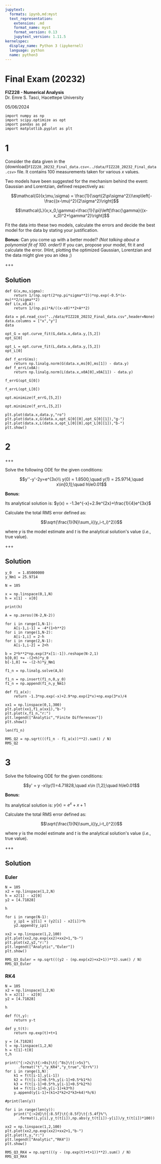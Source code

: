 ```yaml
---
jupytext:
  formats: ipynb,md:myst
  text_representation:
    extension: .md
    format_name: myst
    format_version: 0.13
    jupytext_version: 1.11.5
kernelspec:
  display_name: Python 3 (ipykernel)
  language: python
  name: python3
---
```


# Final Exam (20232)
**FIZ228 - Numerical Analysis**  
Dr. Emre S. Tasci, Hacettepe University

05/06/2024

```{code-cell} ipython3
import numpy as np
import scipy.optimize as opt
import pandas as pd
import matplotlib.pyplot as plt
```

# 1 

Consider the data given in the {download}`FIZ228_20232_Final_data.csv<../data/FIZ228_20232_Final_data.csv>` file. It contains 100 measurements taken for various $x$ values.

Two models have been suggested for the mechanism behind the event: Gaussian and Lorentzian, defined respectively as:

$$\mathcal{G}(x;\mu,\sigma) = \frac{1}{\sqrt{2\pi\sigma^2}}\exp\left[-\frac{(x-\mu)^2}{2\sigma^2}\right]$$

$$\mathcal{L}(x;x_0,\gamma)=\frac{1}{\pi}\left[\frac{\gamma}{(x-x_0)^2+\gamma^2}\right]$$

Fit the data into these two models, calculate the errors and decide the best model for the data by stating your justification.

**Bonus:** Can you come up with a better model? _(Not talking about a polynomial fit of 100. order!)_ If you can, propose your model, fit it and calculate the error. (Hint, plotting the optimized Gaussian, Lorentzian and the data might give you an idea ;)

+++

## Solution

```{code-cell} ipython3
def G(x,mu,sigma):
    return 1/(np.sqrt(2*np.pi*sigma**2))*np.exp(-0.5*(x-mu)**2/sigma**2)
def L(x,x0,A):
    return 1/(np.pi)*A/((x-x0)**2+A**2)
```

```{code-cell} ipython3
data = pd.read_csv("../data/FIZ228_20232_Final_data.csv",header=None)
data.columns = ["x","y"]
data
```

```{code-cell} ipython3
opt_G = opt.curve_fit(G,data.x,data.y,[5,2])
opt_G[0]
```

```{code-cell} ipython3
opt_L = opt.curve_fit(L,data.x,data.y,[5,2])
opt_L[0]
```

```{code-cell} ipython3
def f_errG(ms):
    return np.linalg.norm(G(data.x,ms[0],ms[1]) - data.y)
def f_errL(x0A):
    return np.linalg.norm(L(data.x,x0A[0],x0A[1]) - data.y)
```

```{code-cell} ipython3
f_errG(opt_G[0])
```

```{code-cell} ipython3
f_errL(opt_L[0])
```

```{code-cell} ipython3
opt.minimize(f_errG,[5,2])
```

```{code-cell} ipython3
opt.minimize(f_errL,[5,2])
```

```{code-cell} ipython3
plt.plot(data.x,data.y,"ro")
plt.plot(data.x,G(data.x,opt_G[0][0],opt_G[0][1]),"g-")
plt.plot(data.x,L(data.x,opt_L[0][0],opt_L[0][1]),"b-")
plt.show()
```

# 2

+++

Solve the following ODE for the given conditions:

$$y''-y'-2y=e^{3x}\\
y(0) = 1.8500,\quad y(1) = 25.9714,\quad x\in[0,1];\quad h\le0.01$$

**Bonus:**

Its analytical solution is: $y(x) = -1.3e^{-x}+2.9e^{2x}+\frac{1}{4}e^{3x}$


Calculate the total RMS error defined as:

$$\sqrt{\frac{1}{N}\sum_i{(y_i-t_i)^2}}$$

where $y$ is the model estimate and $t$ is the analytical solution's value (_i.e._, true value).

+++

## Solution

```{code-cell} ipython3
y_0   = 1.85000000
y_Nm1 = 25.9714

N = 105

x = np.linspace(0,1,N)
h = x[1] - x[0]

print(h)
```

```{code-cell} ipython3
A = np.zeros((N-2,N-2))

for i in range(1,N-1):
    A[i-1,i-1] = -4*(1+h**2)
for i in range(1,N-2):
    A[i-1,i] = 2-h
for i in range(2,N-1):
    A[i-1,i-2] = 2+h
    
b = 2*h**2*np.exp(3*x[1:-1]).reshape(N-2,1)
b[0,0] += -(2+h)*y_0
b[-1,0] += -(2-h)*y_Nm1
```

```{code-cell} ipython3
f1_n = np.linalg.solve(A,b)
```

```{code-cell} ipython3
f1_n = np.insert(f1_n,0,y_0)
f1_n = np.append(f1_n,y_Nm1)
```

```{code-cell} ipython3
def f1_a(x):
    return -1.3*np.exp(-x)+2.9*np.exp(2*x)+np.exp(3*x)/4
```

```{code-cell} ipython3
xx1 = np.linspace(0,1,300)
plt.plot(xx1,f1_a(xx1),"b-")
plt.plot(x,f1_n,"r:")
plt.legend(["Analytic","Finite Differences"])
plt.show()
```

```{code-cell} ipython3
len(f1_n)
```

```{code-cell} ipython3
RMS_Q2 = np.sqrt(((f1_n - f1_a(x))**2).sum() / N)
RMS_Q2
```

# 3

Solve the following ODE for the given conditions:

$$y' = y -x\\y(1)=4.71828,\quad x\in [1,2];\quad h\le0.01$$


**Bonus:**

Its analytical solution is: $y(x)=e^x+x+1$


Calculate the total RMS error defined as:

$$\sqrt{\frac{1}{N}\sum_i{(y_i-t_i)^2}}$$

where $y$ is the model estimate and $t$ is the analytical solution's value (_i.e._, true value).

+++

## Solution

### Euler

```{code-cell} ipython3
N = 105
x2 = np.linspace(1,2,N)
h = x2[1] - x2[0]
y2 = [4.71828]

h
```

```{code-cell} ipython3
for i in range(N-1):
    y_ip1 = y2[i] + (y2[i] - x2[i])*h
    y2.append(y_ip1)
```

```{code-cell} ipython3
xx2 = np.linspace(1,2,100)
plt.plot(xx2,np.exp(xx2)+xx2+1,"b-")
plt.plot(x2,y2,"r:")
plt.legend(["Analytic","Euler"])
plt.show()
```

```{code-cell} ipython3
RMS_Q3_Euler = np.sqrt(((y2 - (np.exp(x2)+x2+1))**2).sum() / N)
RMS_Q3_Euler
```

### RK4

```{code-cell} ipython3
N = 105
x2 = np.linspace(1,2,N)
h = x2[1] - x2[0]
y2 = [4.71828]

h
```

```{code-cell} ipython3
def f(t,y):
    return y-t
```

```{code-cell} ipython3
def y_t(t):
    return np.exp(t)+t+1
```

```{code-cell} ipython3
y = [4.71828]
t = np.linspace(1,2,N)
h = t[1]-t[0]
t,h

print("{:>2s}\t{:>8s}\t{:^8s}\t{:>5s}"\
      .format("t","y_KR4","y_true","Err%"))
for i in range(1,N):
    k1 = f(t[i-1],y[i-1])
    k2 = f(t[i-1]+0.5*h,y[i-1]+0.5*k1*h)
    k3 = f(t[i-1]+0.5*h,y[i-1]+0.5*k2*h)
    k4 = f(t[i-1]+h,y[i-1]+k3*h)
    y.append(y[i-1]+(k1+2*k2+2*k3+k4)*h/6)

#print(len(y))
    
for i in range(len(y)):
    print("{:>2d}\t{:8.5f}\t{:8.5f}\t{:5.4f}%"\
      .format(i,y[i],y_t(t[i]),np.abs(y_t(t[i])-y[i])/y_t(t[i])*100))
```

```{code-cell} ipython3
xx2 = np.linspace(1,2,100)
plt.plot(xx2,np.exp(xx2)+xx2+1,"b-")
plt.plot(t,y,"r:")
plt.legend(["Analytic","RK4"])
plt.show()
```

```{code-cell} ipython3
RMS_Q3_RK4 = np.sqrt(((y - (np.exp(t)+t+1))**2).sum() / N)
RMS_Q3_RK4
```

```{code-cell} ipython3

```
